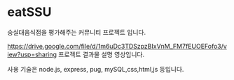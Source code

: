 # eatSSU
 숭실대음식점을 평가해주는 커뮤니티 프로젝트 입니다.
 
https://drive.google.com/file/d/1m6uDc3TDSzpzBIxVnM_FM7fEUOEFofo3/view?usp=sharing
프로젝트 결과물 설명 영상입니다.

사용 기술은 node.js, express, pug, mySQL,css,html,js
등입니다.
